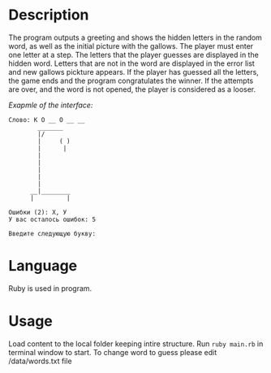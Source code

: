 # Description

  The program outputs a greeting and shows the hidden letters in the random word, as well as the initial picture with the gallows.
  The player must enter one letter at a step.
  The letters that the player guesses are displayed in the hidden word.
  Letters that are not in the word are displayed in the error list and new gallows pickture appears.
  If the player has guessed all the letters, the game ends and the program congratulates the winner.
  If the attempts are over, and the word is not opened, the player is considered as a looser.

  *Exapmle of the interface:*
  ```
  Слово: К О __ О __ __
          _______
          |/
          |     ( )
          |      |
          |
          |
          |
          |
          |
        __|________
        |         |

Ошибки (2): Х, У
У вас осталось ошибок: 5

Введите следующую букву:
  ```

# Language

  Ruby is used in program.

# Usage

  Load content to the local folder keeping intire structure. Run `ruby main.rb` in terminal window to start. To change word to guess please edit /data/words.txt file
